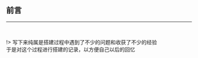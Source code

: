 ## 前言


-------

<br>

!> 写下来纯属是搭建过程中遇到了不少的问题和收获了不少的经验 <br> 于是对这个过程进行搭建的记录，以方便自己以后的回忆




<br>







